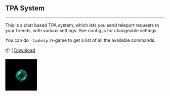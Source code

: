 ## TPA System

---

This is a chat based TPA system, which lets you send teleport requests to your friends, with various settings. See config.js for changeable settings.

You can do `-tpahelp` in-game to get a list of all the available commands.

📦 | [Download](https://github.com/GreenJuzzy/Minecraft_Packs/releases/tag/TPA)

<img src="https://github.com/GreenJuzzy/Minecraft_Packs/blob/main/assets/tpa.png?raw=true" width="100">